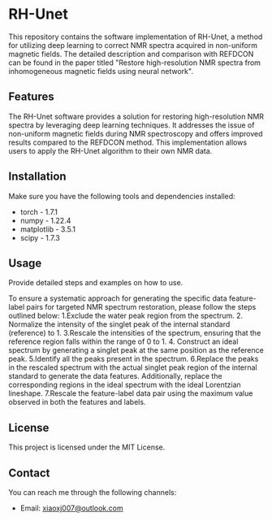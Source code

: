 # RH-Unet

This repository contains the software implementation of RH-Unet, a method for utilizing deep learning to correct NMR spectra acquired in non-uniform magnetic fields. The detailed description and comparison with REFDCON can be found in the paper titled "Restore high-resolution NMR spectra from inhomogeneous magnetic fields using neural network".


## Features

The RH-Unet software provides a solution for restoring high-resolution NMR spectra by leveraging deep learning techniques. It addresses the issue of non-uniform magnetic fields during NMR spectroscopy and offers improved results compared to the REFDCON method. This implementation allows users to apply the RH-Unet algorithm to their own NMR data.

## Installation

Make sure you have the following tools and dependencies installed:

- torch - 1.7.1
- numpy - 1.22.4
- matplotlib - 3.5.1
- scipy - 1.7.3


## Usage

Provide detailed steps and examples on how to use.

To ensure a systematic approach for generating the specific data feature-label pairs for targeted NMR spectrum restoration, please follow the steps outlined below:
1.Exclude the water peak region from the spectrum.
2. Normalize the intensity of the singlet peak of the internal standard (reference) to 1.
3.Rescale the intensities of the spectrum, ensuring that the reference region falls within the range of 0 to 1.
4. Construct an ideal spectrum by generating a singlet peak at the same position as the reference peak.
5.Identify all the peaks present in the spectrum.
6.Replace the peaks in the rescaled spectrum with the actual singlet peak region of the internal standard to generate the data features. Additionally, replace the corresponding regions in the ideal spectrum with the ideal Lorentzian lineshape.
7.Rescale the feature-label data pair using the maximum value observed in both the features and labels.


## License

This project is licensed under the MIT License.

## Contact

You can reach me through the following channels:
- Email: xiaoxj007@outlook.com
